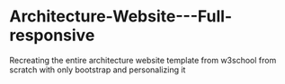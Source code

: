 # Architecture-Website---Full-responsive
Recreating the entire architecture website template from w3school from scratch with only bootstrap and personalizing it
